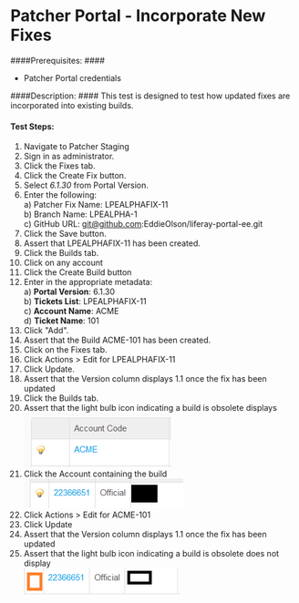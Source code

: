 Patcher Portal - Incorporate New Fixes
======================================

####Prerequisites: ####

* Patcher Portal credentials

####Description: ####
This test is designed to test how updated fixes are incorporated into existing builds.

#### Test Steps: ####
1. Navigate to Patcher Staging
1. Sign in as administrator.
1. Click the Fixes tab.
1. Click the Create Fix button.
1. Select *6.1.30* from Portal Version.
1. Enter the following:    
	a) Patcher Fix Name: 	LPEALPHAFIX-11    
	b) Branch Name:	LPEALPHA-1    
	c) GitHub URL: git@github.com:EddieOlson/liferay-portal-ee.git
1. Click the Save button.
1. Assert that LPEALPHAFIX-11 has been created.
1. Click the Builds tab.
1. Click on any account
1. Click the Create Build button
1. Enter in the appropriate metadata:    
	a) **Portal Version**: 6.1.30    
	b) **Tickets List**: LPEALPHAFIX-11    
	c) **Account Name**: ACME    
	d) **Ticket Name**: 101
1. Click "Add".
1. Assert that the Build ACME-101 has been created.
1. Click on the Fixes tab.
1. Click Actions > Edit for LPEALPHAFIX-11
1. Click Update.
1. Assert that the Version column displays 1.1 once the fix has been updated
1. Click the Builds tab.
1. Assert that the light bulb icon indicating a build is obsolete displays    
![image01](../images/new-fixpack01.png)
1. Click the Account containing the build    
![image04](../images/new-fixpack04.png)
1. Click Actions > Edit for ACME-101
1. Click Update
1. Assert that the Version column displays 1.1 once the fix has been updated
1. Assert that the light bulb icon indicating a build is obsolete does not display    
![image03](../images/new-fixpack03.png)